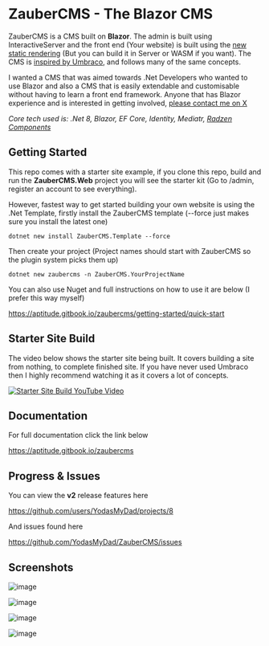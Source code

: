 # ZauberCMS - The Blazor CMS

ZauberCMS is a CMS built on **Blazor**. The admin is built using InteractiveServer and 
the front end (Your website) is built using the [new static rendering](https://learn.microsoft.com/en-us/aspnet/core/blazor/components/render-modes?view=aspnetcore-8.0) (But you can build it in Server or WASM if you want). The CMS is [inspired by Umbraco](https://umbraco.com/), and follows many of the 
same concepts.

I wanted a CMS that was aimed towards .Net Developers who wanted to use Blazor and also a CMS that is easily extendable and customisable without 
having to learn a front end framework. Anyone that has Blazor experience and is interested in getting involved, [please contact me on X](https://twitter.com/YodasMyDad)

_Core tech used is: .Net 8, Blazor, EF Core, Identity, Mediatr, [Radzen Components](https://www.radzen.com/blazor-components/)_

## Getting Started

This repo comes with a starter site example, if you clone this repo, build and run the **ZauberCMS.Web** project you will see the starter kit (Go to /admin, register an account to see everything).

However, fastest way to get started building your own website is using the .Net Template, firstly install the ZauberCMS template (--force just makes sure you install the latest one)

`dotnet new install ZauberCMS.Template --force`

Then create your project (Project names should start with ZauberCMS so the plugin system picks them up)

`dotnet new zaubercms -n ZauberCMS.YourProjectName`

You can also use Nuget and full instructions on how to use it are below (I prefer this way myself)

https://aptitude.gitbook.io/zaubercms/getting-started/quick-start

## Starter Site Build

The video below shows the starter site being built. It covers building a site from nothing, to complete finished site. If you have never used Umbraco 
then I highly recommend watching it as it covers a lot of concepts.

[![Starter Site Build YouTube Video](https://aptitude.gitbook.io/~gitbook/image?url=https%3A%2F%2F417697475-files.gitbook.io%2F%7E%2Ffiles%2Fv0%2Fb%2Fgitbook-x-prod.appspot.com%2Fo%2Fspaces%252FVr2cbdfxDGZK1u2Fd59w%252Fuploads%252FQslhSO0S2IBKP3k7v0Qx%252Fyoutube-cover-2.png%3Falt%3Dmedia%26token%3Db4b0d4d1-35e7-4f72-a6a0-84a57ff49095&width=768&dpr=4&quality=100&sign=4611e2ee&sv=1)](https://www.youtube.com/watch?v=BvULaHbiIEU)

## Documentation

For full documentation click the link below

https://aptitude.gitbook.io/zaubercms

## Progress & Issues

You can view the **v2** release features here

https://github.com/users/YodasMyDad/projects/8

And issues found here

https://github.com/YodasMyDad/ZauberCMS/issues

## Screenshots

![image](https://aptitude.gitbook.io/~gitbook/image?url=https%3A%2F%2F417697475-files.gitbook.io%2F%7E%2Ffiles%2Fv0%2Fb%2Fgitbook-x-prod.appspot.com%2Fo%2Fspaces%252FVr2cbdfxDGZK1u2Fd59w%252Fuploads%252FhxtqIGPZ1wMcA2t0uOwW%252Fcontent.png%3Falt%3Dmedia%26token%3De32e0e71-5141-4280-90bc-38416c3665e9&width=768&dpr=4&quality=100&sign=c416ef3a&sv=1)

![image](https://aptitude.gitbook.io/~gitbook/image?url=https%3A%2F%2F417697475-files.gitbook.io%2F%7E%2Ffiles%2Fv0%2Fb%2Fgitbook-x-prod.appspot.com%2Fo%2Fspaces%252FVr2cbdfxDGZK1u2Fd59w%252Fuploads%252FCdGRoHmlULvm88BVp6W6%252Fmedia.png%3Falt%3Dmedia%26token%3D1dc107d2-5932-45b0-9997-a2ca9259b5e0&width=768&dpr=4&quality=100&sign=3390e9ae&sv=1)

![image](https://aptitude.gitbook.io/~gitbook/image?url=https%3A%2F%2F417697475-files.gitbook.io%2F%7E%2Ffiles%2Fv0%2Fb%2Fgitbook-x-prod.appspot.com%2Fo%2Fspaces%252FVr2cbdfxDGZK1u2Fd59w%252Fuploads%252FhjwyfhOsRZ6nlfpiRa84%252Fusers.png%3Falt%3Dmedia%26token%3Deb6d29d2-3193-4787-afbf-2f36e999e48c&width=768&dpr=4&quality=100&sign=a68ff483&sv=1)

![image](https://aptitude.gitbook.io/~gitbook/image?url=https%3A%2F%2F417697475-files.gitbook.io%2F%7E%2Ffiles%2Fv0%2Fb%2Fgitbook-x-prod.appspot.com%2Fo%2Fspaces%252FVr2cbdfxDGZK1u2Fd59w%252Fuploads%252FhxWB77t9ZfQfEoc3lJze%252Fwebsite.png%3Falt%3Dmedia%26token%3D67111c34-7af5-471c-868d-b05b75c677ee&width=768&dpr=4&quality=100&sign=3a295916&sv=1)


